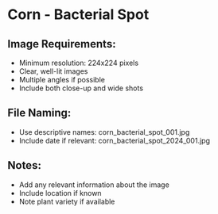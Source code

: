 # Corn - Bacterial Spot

## Image Requirements:
- Minimum resolution: 224x224 pixels
- Clear, well-lit images
- Multiple angles if possible
- Include both close-up and wide shots

## File Naming:
- Use descriptive names: corn_bacterial_spot_001.jpg
- Include date if relevant: corn_bacterial_spot_2024_001.jpg

## Notes:
- Add any relevant information about the image
- Include location if known
- Note plant variety if available
